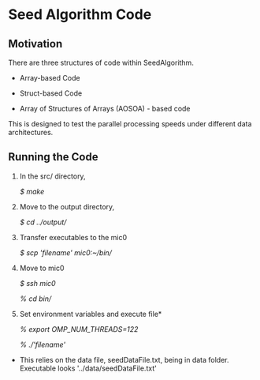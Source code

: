 #  Seed Algorithm Code

## Motivation
There are three structures of code within SeedAlgorithm.  

-  Array-based Code

-  Struct-based Code

-  Array of Structures of Arrays (AOSOA) - based code

This is designed to test the parallel processing speeds under different data architectures.  


## Running the Code 

1.  In the src/ directory,  
   
    *$  make*
2.  Move to the output directory,
   
    *$  cd ../output/*
3.  Transfer executables to the mic0
   
    *$  scp 'filename' mic0:~/bin/*
4.  Move to mic0
   
    *$  ssh mic0*
   
    *%  cd bin/*
5.  Set environment variables and execute file*
   
    *%   export OMP_NUM_THREADS=122*
   
    *%   ./'filename'*


 *  This relies on the data file, seedDataFile.txt, being in data folder.  Executable looks '../data/seedDataFile.txt'